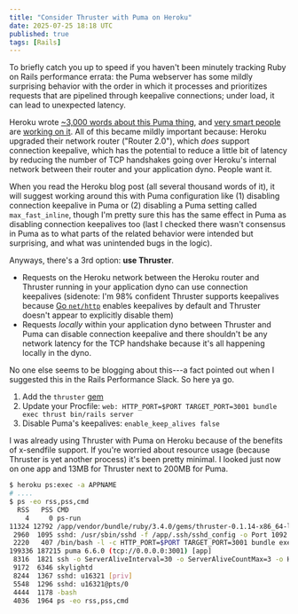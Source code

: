 ```yaml
---
title: "Consider Thruster with Puma on Heroku"
date: 2025-07-25 18:18 UTC
published: true
tags: [Rails]
---
```


To briefly catch you up to speed if you haven't been minutely tracking Ruby on Rails performance errata: the Puma webserver has some mildly surprising behavior with the order in which it processes and prioritizes requests that are pipelined through keepalive connections; under load, it can lead to unexpected latency. 

Heroku wrote [~3,000 words about this Puma thing](https://www.heroku.com/blog/pumas-routers-keepalives-ohmy/), and [very smart people](https://github.com/puma/puma/issues/3487) are [working on it](https://github.com/puma/puma/pull/3506). All of this became mildly important because: Heroku upgraded their network router ("Router 2.0"), which _does_ support connection keepalive, which has the potential to reduce a little bit of latency by reducing the number of TCP handshakes going over Heroku's internal network between their router and your application dyno. People want it.

When you read the Heroku blog post (all several thousand words of it), it will suggest working around this with Puma configuration like (1) disabling connection keepalive in Puma or (2) disabling a Puma setting called `max_fast_inline`, though I'm pretty sure this has the same effect in Puma as disabling connection keepalives too (last I checked there wasn't consensus in Puma as to what parts of the related behavior were intended but surprising, and what was unintended bugs in the logic).

Anyways, there's a 3rd option: **use Thruster**.

- Requests on the Heroku network between the Heroku router and Thruster running in your application dyno can use connection keepalives (sidenote: I'm 98% confident Thruster supports keepalives because [Go `net/http`](https://github.com/basecamp/thruster/blob/10e33f6f5a2476231c00a59be209f7a58e98dc1a/internal/server.go#L9) enables keepalives by default and Thruster doesn't appear to explicitly disable them) 
- Requests _locally_ within your application dyno between Thruster and Puma can disable connection keepalive and there shouldn't be any network latency for the TCP handshake because it's all happening locally in the dyno.

No one else seems to be blogging about this---a fact pointed out when I suggested this in the Rails Performance Slack. So here ya go.

1. Add the `thruster` [gem](https://github.com/basecamp/thruster)
2. Update your Procfile: `web: HTTP_PORT=$PORT TARGET_PORT=3001 bundle exec thrust bin/rails server`
3. Disable Puma's keepalives: `enable_keep_alives false`

I was already using Thruster with Puma on Heroku because of the benefits of x-sendfile support. If you're worried about resource usage (because Thruster is yet another process) it's been pretty minimal. I looked just now on one app and 13MB for Thruster next to 200MB for Puma. 

```bash
$ heroku ps:exec -a APPNAME
# ....
$ ps -eo rss,pss,cmd
  RSS   PSS CMD
    4     0 ps-run
11324 12792 /app/vendor/bundle/ruby/3.4.0/gems/thruster-0.1.14-x86_64-linux/exe/
 2960  1095 sshd: /usr/sbin/sshd -f /app/.ssh/sshd_config -o Port 1092 [listener
 2220   407 /bin/bash -l -c HTTP_PORT=$PORT TARGET_PORT=3001 bundle exec thrust
199336 187215 puma 6.6.0 (tcp://0.0.0.0:3001) [app]
 8316  1821 ssh -o ServerAliveInterval=30 -o ServerAliveCountMax=3 -o HostKeyAlg
 9172  6346 skylightd
 8244  1367 sshd: u16321 [priv]
 5548  1296 sshd: u16321@pts/0
 4444  1178 -bash
 4036  1964 ps -eo rss,pss,cmd
```
